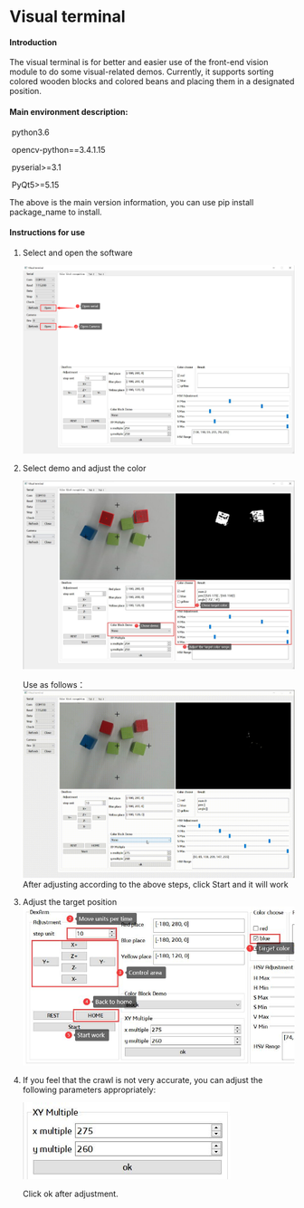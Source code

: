 # Visual terminal

#### Introduction
The visual terminal is for better and easier use of the front-end vision module to do some visual-related demos. Currently, it supports sorting colored wooden blocks and colored beans and placing them in a designated position.

#### Main environment description:

​	python3.6

​    opencv-python==3.4.1.15

​	pyserial>=3.1

​    PyQt5>=5.15

The above is the main version information, you can use pip install package_name to install.

#### Instructions for use

1. Select and open the software

   ![image](.\img\1.png)

2. Select demo and adjust the color

   ![image](.\img\2.jpg)

   Use as follows：![image](.\img\3.gif)
   After adjusting according to the above steps, click Start and it will work

3. Adjust the target position
   ![image](.\img\4.jpg)

4. If you feel that the crawl is not very accurate, you can adjust the following parameters appropriately:

   ![image](.\img\5.jpg)

   Click ok after adjustment.


